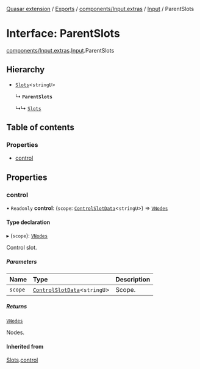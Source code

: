 [Quasar extension](../index.md) / [Exports](../modules.md) / [components/Input.extras](../modules/components_Input_extras.md) / [Input](../modules/components_Input_extras.Input.md) / ParentSlots

# Interface: ParentSlots

[components/Input.extras](../modules/components_Input_extras.md).[Input](../modules/components_Input_extras.Input.md).ParentSlots

## Hierarchy

- [`Slots`](components_Field_extras.Field.Slots.md)<`stringU`\>

  ↳ **`ParentSlots`**

  ↳↳ [`Slots`](components_Input_extras.Input.Slots.md)

## Table of contents

### Properties

- [control](components_Input_extras.Input.ParentSlots.md#control)

## Properties

### control

• `Readonly` **control**: (`scope`: [`ControlSlotData`](components_Field_extras.Field.ControlSlotData.md)<`stringU`\>) => [`VNodes`](../modules/components_api_misc.md#vnodes)

#### Type declaration

▸ (`scope`): [`VNodes`](../modules/components_api_misc.md#vnodes)

Control slot.

##### Parameters

| Name | Type | Description |
| :------ | :------ | :------ |
| `scope` | [`ControlSlotData`](components_Field_extras.Field.ControlSlotData.md)<`stringU`\> | Scope. |

##### Returns

[`VNodes`](../modules/components_api_misc.md#vnodes)

Nodes.

#### Inherited from

[Slots](components_Field_extras.Field.Slots.md).[control](components_Field_extras.Field.Slots.md#control)
